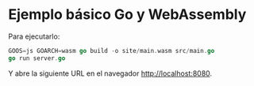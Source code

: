 # Ejemplo básico Go y WebAssembly

Para ejecutarlo:

```go
GOOS=js GOARCH=wasm go build -o site/main.wasm src/main.go
go run server.go
```

Y abre la siguiente URL en el navegador [http://localhost:8080](http://localhost:8080).